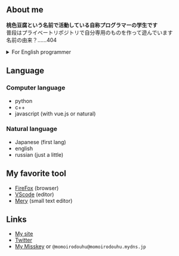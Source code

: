## About me
**桃色豆腐という名前で活動している自称プログラマーの学生です** <br>
普段はプライベートリポジトリで自分専用のものを作って遊んでいます<br>
名前の由来？……404

<details>
<summary>For English programmer</summary>
<b>Farst, if you came my profile because my English was bad, sorry.</b><br><br>
My name is Momoirodouhu.<br>
I'm a Japanese student studying programming.
</details>

<!--
[![Anurag's GitHub stats](https://github-readme-stats.vercel.app/api?username=momoirodouhu&show_icons=true
)](https://github.com/anuraghazra/github-readme-stats)

[![Top Langs](https://github-readme-stats.vercel.app/api/top-langs/?username=momoirodouhu&layout=compact&theme=dracula)](https://github.com/anuraghazra/github-readme-stats)
-->

## Language
### Computer language
- python
- c++
- javascript (with vue.js or natural)

### Natural language
- Japanese (first lang)
- english
- russian (just a little)

## My favorite tool
- [FireFox](https://www.mozilla.org/en-US/firefox/) (browser)
- [VScode](https://code.visualstudio.com/) (editor)
- [Mery](https://www.haijin-boys.com/wiki/) (small text editor)

## Links
- [My site](http://momoiro.me/)
- [Twitter](https://twitter.com/momoirodouhu)
- [My Misskey](https://momoirodouhu.mydns.jp/) or `@momoirodouhu@momoirodouhu.mydns.jp`


<!--
**momoirodouhu/momoirodouhu** is a ✨ _special_ ✨ repository because its `README.md` (this file) appears on your GitHub profile.

Here are some ideas to get you started:

- 🔭 I’m currently working on ...
- 🌱 I’m currently learning ...
- 👯 I’m looking to collaborate on ...
- 🤔 I’m looking for help with ...
- 💬 Ask me about ...
- 📫 How to reach me: ...
- 😄 Pronouns: ...
- ⚡ Fun fact: ...
-->
